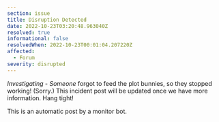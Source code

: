```yaml
---
section: issue
title: Disruption Detected
date: 2022-10-23T03:20:48.963040Z
resolved: true
informational: false
resolvedWhen: 2022-10-23T00:01:04.207220Z
affected:
  - Forum
severity: disrupted
---
```

*Investigating* - _Someone_ forgot to feed the plot bunnies, so they stopped working! (Sorry.) This incident post will be updated once we have more information. Hang tight!

This is an automatic post by a monitor bot.
        